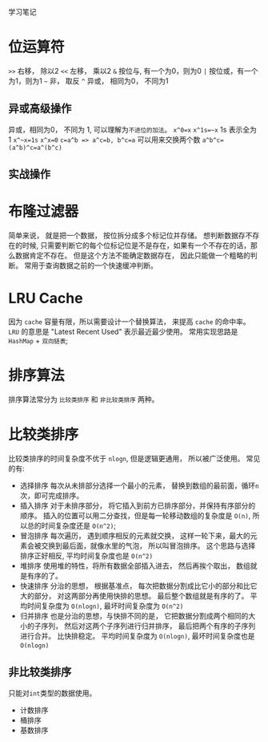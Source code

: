 学习笔记

# 位运算符
`>>` 右移， 除以2
`<<` 左移， 乘以2
`&` 按位与, 有一个为0，则为0
`|` 按位或，有一个为1，则为1
`~` 非， 取反
`^` 异或， 相同为0， 不同为1
## 异或高级操作
异或，相同为0， 不同为 1, 可以理解为`不进位的加法`。
`x^0=x`
`x^1s=~x` 1s 表示全为 1 
`x^~x=1s`
`x^x=0`
`c=a^b => a^c=b, b^c=a` 可以用来交换两个数
`a^b^c=(a^b)^c=a^(b^c)`

## 实战操作


# 布隆过滤器
简单来说， 就是把一个数据， 按位拆分成多个标记位并存储。 
想判断数据存不存在的时候, 只需要判断它的每个位标记位是不是存在，如果有一个不存在的话，那么数据肯定不存在。
但是这个方法不能确定数据存在， 因此只能做一个粗略的判断。 常用于查询数据之前的一个快速缓冲判断。

# LRU Cache
因为 `cache` 容量有限，所以需要设计一个替换算法， 来提高 `cache` 的命中率。
`LRU` 的意思是 "Latest Recent Used" 表示最近最少使用。
常用实现思路是 `HashMap` + `双向链表`;

# 排序算法
排序算法常分为 `比较类排序` 和 `非比较类排序` 两种。
# 比较类排序
比较类排序的时间复杂度不优于 `nlogn`, 但是逻辑更通用， 所以被广泛使用。
常见的有:
+ 选择排序
每次从未排部分选择一个最小的元素， 替换到数组的最前面，循环`n`次，即可完成排序。
+ 插入排序
对于未排序部分， 将它插入到前方已排序部分，并保持有序部分的顺序。 
插入的位置可以用二分查找，但是每一轮移动数组的复杂度是 `O(n)`, 所以总的时间复杂度还是 `O(n^2)`;
+ 冒泡排序
每次遍历， 遇到顺序相反的元素就交换， 这样一轮下来，最大的元素会被交换到最后面，就像水里的气泡， 所以叫冒泡排序。
这个思路与选择排序正好相反, 平均时间复杂度也是 `O(n^2)`
+ 堆排序
使用堆的特性，将所有数据全部插入进去， 然后再挨个取出， 数组就是有序的了。
+ 快速排序
分治的思想， 根据基准点， 每次把数据分割成比它小的部分和比它大的部分， 对这两部分再使用快排的思想。 最后整个数组就是有序的了。
平均时间复杂度为 `O(nlogn)`, 最坏时间复杂度为 `O(n^2)`
+ 归并排序
也是分治的思想，与快排不同的是， 它把数据分割成两个相同的大小的子序列， 然后对这两个子序列进行归并排序， 最后把两个有序的子序列进行合并。
比快排稳定。
平均时间复杂度为 `O(nlogn)`, 最坏时间复杂度也是`O(nlogn)`

## 非比较类排序
只能对`int`类型的数据使用。
+ 计数排序
+ 桶排序
+ 基数排序
